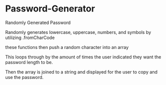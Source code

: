 # Password-Generator

Randomly Generated Password

Randomly generates lowercase, uppercase, numbers, and symbols by utilizing .fromCharCode 

these functions then push a random character into an array

 This loops through by the amount of times the user indicated they want the password length to be.

 Then the array is joined to a string and displayed for the user to copy and use the password.